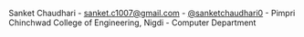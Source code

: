 Sanket Chaudhari - sanket.c1007@gmail.com - [@sanketchaudhari0](https://github.com/sanketchaudhari10) - Pimpri Chinchwad College of Engineering, Nigdi - Computer Department
